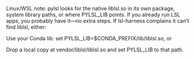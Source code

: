 Linux/WSL note:
pylsl looks for the native liblsl.so in its own package, system library paths, or where PYLSL_LIB points.
If you already run LSL apps, you probably have it—no extra steps.
If lsl-harness complains it can’t find liblsl, either:

Use your Conda lib: set PYLSL_LIB=$CONDA_PREFIX/lib/liblsl.so, or

Drop a local copy at vendor/liblsl/liblsl.so and set PYLSL_LIB to that path.